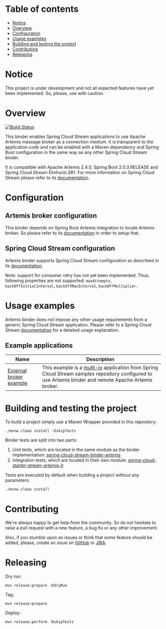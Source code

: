 # Table of contents

- [Notice](#notice)
- [Overview](#overview)
- [Configuration](#configuration)
- [Usage examples](#usage-examples)
- [Building and testing the project](#building-and-testing-the-project)
- [Contributing](#contributing)
- [Releasing](#releasing)

# Notice

This project is under development and not all expected features have yet been implemented. So, please, use with caution.

# Overview

[![Build Status](https://travis-ci.org/snowdrop/spring-cloud-stream-binder-artemis.svg?branch=master)](https://travis-ci.org/snowdrop/spring-cloud-stream-binder-artemis)

This binder enables Spring Cloud Stream applications to use Apache Artemis message broker as a connection medium. It is transparent to the application code and can be enabled with a Maven dependency and Spring Boot configuration in the same way as any other Spring Cloud Stream binder.

It is compatible with Apache Artemis 2.4.0, Spring Boot 2.0.3.RELEASE and Spring Cloud Stream Elmhurst.SR1. For more information on Spring Cloud Stream please refer to its [documentation](https://docs.spring.io/spring-cloud-stream/docs/Elmhurst.SR1/reference/htmlsingle).

# Configuration

## Artemis broker configuration

This binder depends on Spring Boot Artemis integration to locate Artemis broker. So please refer to its [documentation](https://docs.spring.io/spring-boot/docs/2.0.3.RELEASE/reference/html/boot-features-messaging.html#boot-features-artemis) in order to setup that.

## Spring Cloud Stream configuration

Artemis binder supports Spring Cloud Stream configuration as described in its [documentation](https://docs.spring.io/spring-cloud-stream/docs/Elmhurst.SR1/reference/htmlsingle/#_configuration_options).

Note: support for consumer retry has not yet been implemented. Thus, following properties are not supported: `maxAttempts`, `backOffInitialInterval`, `backOffMaxInterval`, `backOffMultiplier`.

# Usage examples

Artemis binder does not impose any other usage requirements from a generic Spring Cloud Stream application. Please refer to a Spring Cloud Stream [documentation](https://docs.spring.io/spring-cloud-stream/docs/Elmhurst.SR1/reference/htmlsingle) for a detailed usage explanation.

## Example applications
| Name | Description |
| ---- | ----------- |
| [External broker example](https://github.com/gytis/spring-cloud-stream-artemis-sample) | This example is a [multi-io](https://github.com/spring-cloud/spring-cloud-stream-samples/blob/master/multi-io) application from Spring Cloud Stream samples repository configured to use Artemis binder and remote Apache Artemis broker.

# Building and testing the project

To build a project simply use a Maven Wrapper provided in this repository:

```
./mvnw clean install -DskipTests
```

Binder tests are split into two parts:

1. Unit tests, which are located in the same module as the binder implementation: [spring-cloud-stream-binder-artemis](./spring-cloud-stream-binder-artemis)
2. Integration tests, which are located in their own module: [spring-cloud-starter-stream-artemis-it](./spring-cloud-starter-stream-artemis-it)

Tests are executed by default when building a project without any parameters:
```
./mvnw clean install
```

# Contributing

We're always happy to get help from the community. So do not hesitate to raise a pull request with a new feature, a bug fix or any other improvement.

Also, if you stumble upon an issues or think that some feature should be added, please, create an issue on [GitHub](https://github.com/snowdrop/spring-cloud-stream-binder-artemis/issues) or [JIRA](https://issues.jboss.org/projects/SB).

# Releasing

Dry run:
```
mvn release:prepare -DdryRun
```

Tag:
```
mvn release:prepare
```

Deploy:
```
mvn release:perform -DskipTests
```
